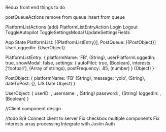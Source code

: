 

Redux front end things to do

postQueueActions
  remove from queue
  insert from queue


PlatformListActions (add)
  PlatformListEntryAction
    Login
    Logout
    ToggleAutopilot
    ToggleSettingsModal
    UpdateSettingsFields
  
App State
  PlatformList: [{PlatfromListEntry}],
  PostQueue: [{PostObject}]
  UserLoggedIn: {UserObject}

PlatformListEntry: {
  platformName: ‘FB’, (String),
  userPlatformLoggedIn: true,
  showModal: false,
  settings: {
    autoPilot: true, (Boolean),
    interests: [‘football’], (Array of strings),
    postFrequency: .85, (number)
  } (Object)
}
  
PostObject: {
  platformName: ‘FB’ (String),
  message: ‘yolo’, (String),
  dateToPost: {}, (JS Date Object)
}

UserObject: {
  userID: ,
  username: , (String)
  password: , (String)
  loggedIn: , (Boolean) 
}


//Client component design

//todo 8/9
Connect client to server
Fix checkbox multiple components
Fix interests array processing
Integrate with Justin Auth
